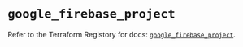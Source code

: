 # `google_firebase_project`

Refer to the Terraform Registory for docs: [`google_firebase_project`](https://registry.terraform.io/providers/hashicorp/google-beta/5.9.0/docs/resources/google_firebase_project).

